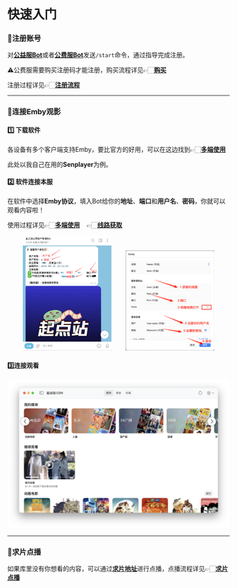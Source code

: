 # 快速入门

### 🙎注册账号

对[**公益服Bot**](https://t.me/tdck_emby_create_bot)或者[**公费服Bot**](https://t.me/StartTdckBot)发送`/start`命令，通过指导完成注册。

⚠️公费服需要购买注册码才能注册，购买流程详见👉🏻[**购买**](register.md#购买)

注册过程详见👉🏻[**注册流程**](register.md#注册流程)

---

### 🔗连接Emby观影

#### 1️⃣ 下载软件

各设备有多个客户端支持Emby，要比官方的好用，可以在这边找到👉🏻[**多端使用**](user_guide.md)

此处以我自己在用的**Senplayer**为例。

#### 2️⃣ 软件连接本服

在软件中选择**Emby协议**，填入Bot给你的**地址**、**端口**和**用户名**、**密码**，你就可以观看内容啦！

使用过程详见👉🏻[**多端使用**](user_guide.md)&nbsp;&nbsp;&nbsp;&nbsp;👉🏻[**线路获取**](register.md#线路获取)

<div align="center">
<img src="/public/assets/2_how_to_use/quick_start/fast1.png" alt="fast1" width="40%" height="40%" />&nbsp;&nbsp;&nbsp;&nbsp;&nbsp;&nbsp;&nbsp;&nbsp;<img src="/public/assets/2_how_to_use/quick_start/fast2.png" alt="fast2" width="40%" height="40%" />
</div>

#### 3️⃣连接观看

![fast3](/public/assets/2_how_to_use/quick_start/fast3.png)

---

### 🎦求片点播

如果库里没有你想看的内容，可以通过[**求片地址**](https://create.startednow.org/)进行点播，点播流程详见👉🏻[**求片点播**]()

